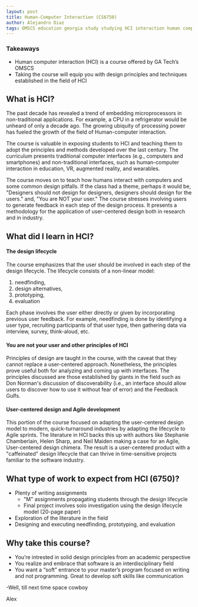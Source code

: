 ```yaml
---
layout: post
title: Human-Computer Interaction (CS6750)
author: Alejandro Diaz
tags: OMSCS education georgia study studying HCI interaction human computer
---
```

### Takeaways
* Human computer interaction (HCI) is a course offered by GA Tech’s OMSCS
* Taking the course will equip you with design principles and techniques established in the field of HCI

## What is HCI?
The past decade has revealed a trend of embedding microprocessors in non-traditional applications. For example, a CPU in a refrigerator would be unheard of only a decade ago. The growing ubiquity of processing power has fueled the growth of the field of Human-computer interaction.

The course is valuable in exposing students to HCI and teaching them to adopt the principles and methods developed over the last century. The curriculum presents traditional computer interfaces (e.g., computers and smartphones) and non-traditional interfaces, such as human-computer interaction in education, VR, augmented reality, and wearables. 

The course moves on to teach how humans interact with computers and some common design pitfalls. If the class had a theme, perhaps it would be, "Designers should not design for designers, designers should design for the users." and, "You are NOT your user." The course stresses involving users to generate feedback in each step of the design process. It presents a methodology for the application of user-centered design both in research and in industry.

## What did I learn in HCI?
#### **The design lifecycle**
The course emphasizes that the user should be involved in each step of the design lifecycle. The lifecycle consists of a non-linear model:
1.	needfinding, 
2.	design alternatives, 
3.	prototyping, 
4.	evaluation

Each phase involves the user either directly or given by incorporating previous user feedback. For example, needfinding is done by identifying a user type, recruiting participants of that user type, then gathering data via interview, survey, think-aloud, etc.

#### **You are not your user and other principles of HCI**
Principles of design are taught in the course, with the caveat that they cannot replace a user-centered approach. Nonetheless, the principles prove useful both for analyzing and coming up with interfaces. The principles discussed are those established by giants in the field such as Don Norman's discussion of discoverability (i.e., an interface should allow users to discover how to use it without fear of error) and the Feedback Gulfs.
#### **User-centered design and Agile development**
This portion of the course focused on adapting the user-centered design model to modern, quick-turnaround industries by adapting the lifecycle to Agile sprints. The literature in HCI backs this up with authors like Stephanie Chamberlain, Helen Sharp, and Neil Maiden making a case for an Agile, User-centered design chimera. The result is a user-centered product with a "caffeinated" design lifecycle that can thrive in time-sensitive projects familiar to the software industry.

## What type of work to expect from HCI (6750)?
- Plenty of writing assignments
    - "M" assignments propagating students through the design lifecycle
    - Final project involves solo investigation using the design lifecycle model (20-page paper)
- Exploration of the literature in the field
- Designing and executing needfinding, prototyping, and evaluation

## Why take this course?
* You’re intrested in solid design principles from an academic perspective
* You realize and embrace that software is an interdisciplinary field
* You want a “soft” entrance to your master’s program focused on writing and not programming. Great to develop soft skills like communication


-Well, till next time space cowboy

Alex